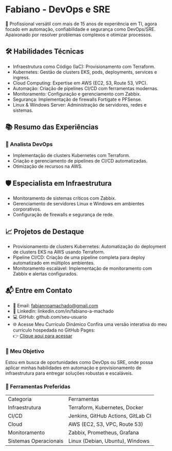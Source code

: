# Fabiano - DevOps e SRE
🌟 Profissional versátil com mais de 15 anos de experiência em TI, agora focado em automação, confiabilidade e segurança como DevOps/SRE. Apaixonado por resolver problemas complexos e otimizar processos.

## 🛠️ Habilidades Técnicas
- Infraestrutura como Código (IaC): Provisionamento com Terraform.
- Kubernetes: Gestão de clusters EKS, pods, deployments, services e ingress.
- Cloud Computing: Expertise em AWS (EC2, S3, Route 53, VPC).
- Automação: Criação de pipelines CI/CD com ferramentas modernas.
- Monitoramento: Configuração e gerenciamento com Zabbix.
- Segurança: Implementação de firewalls Fortigate e PFSense.
- Linux & Windows Server: Administração de servidores, redes e sistemas.
## 📚 Resumo das Experiências
### 🚀 Analista DevOps
- Implementação de clusters Kubernetes com Terraform.
- Criação e gerenciamento de pipelines de CI/CD automatizadas.
- Otimização de recursos na AWS.
## 🛡️ Especialista em Infraestrutura
- Monitoramento de sistemas críticos com Zabbix.
- Gerenciamento de servidores Linux e Windows em ambientes corporativos.
- Configuração de firewalls e segurança de rede.
## 📈 Projetos de Destaque
- Provisionamento de clusters Kubernetes: Automatização do deployment de clusters EKS na AWS usando Terraform.
- Pipeline CI/CD: Criação de uma pipeline completa para deploy automatizado em múltiplos ambientes.
- Monitoramento escalável: Implementação de monitoramento com Zabbix e alertas configurados.
## 📬 Entre em Contato
- 📧 Email: fabiannoamachado@gmail.com
- 🔗 LinkedIn: linkedin.com/in/fabiano-a-machado
- 💻 GitHub: github.com/seu-usuario
- 🌐 Acesse Meu Currículo Dinâmico
Confira uma versão interativa do meu currículo hospedada no GitHub Pages:<br>
👉 <a href=“[./docs/index.html](https://fabiano515.github.io/devops-resume)”>Clique aqui para acessar </a>

### 🎯 Meu Objetivo
Estou em busca de oportunidades como DevOps ou SRE, onde possa aplicar minhas habilidades em automação e provisionamento de infraestrutura para entregar soluções robustas e escaláveis.

### 🧰 Ferramentas Preferidas
<table>
<tr> <td>Categoria</td><td> Ferramentas </td></tr>
<tr> <td> Infraestrutura</td><td>Terraform, Kubernetes, Docker </td></tr>
<tr> <td> CI/CD	</td><td>Jenkins, GitHub Actions, GitLab CI </td></tr>
<tr> <td> Cloud </td><td>AWS (EC2, S3, VPC, Route 53) </td></tr>
<tr> <td> Monitoramento </td><td>Zabbix, Prometheus, Grafana </td></tr>
<tr> <td> Sistemas Operacionais</td><td>Linux (Debian, Ubuntu), Windows</td></tr>
</table>

